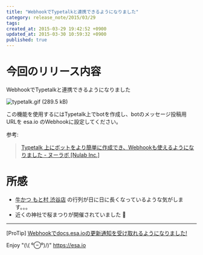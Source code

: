 ```yaml
---
title: "WebhookでTypetalkと連携できるようになりました"
category: release_note/2015/03/29
tags: 
created_at: 2015-03-29 19:42:52 +0900
updated_at: 2015-03-30 10:59:32 +0900
published: true
---
```


# 今回のリリース内容

WebhookでTypetalkと連携できるようになりました

![typetalk.gif (289.5 kB)](https://img.esa.io/uploads/production/attachments/105/2015/03/29/1/b8317d52-6a5c-4a81-a60d-c987ca2ab361.gif)

この機能を使用するにはTypetalk上でbotを作成し、botのメッセージ投稿用URLを esa.io のWebhookに設定してください。

参考: 
> [Typetalk 上にボットをより簡単に作成でき、Webhookも使えるようになりました - ヌーラボ [Nulab Inc.]](https://nulab-inc.com/ja/blog/typetalk/typetalk-update-create-bots-easily-use-webhook/)

# 所感
- [牛かつ もと村 渋谷店](http://tabelog.com/tokyo/A1303/A130301/13153853/) の行列が日に日に長くなっているような気がします。。。
- 近くの神社で桜まつりが開催されていました :cherry_blossom: 

---
[ProTip] [Webhookでdocs.esa.ioの更新通知を受け取れるようになりました!](/posts/73) 

Enjoy "(\\( ⁰⊖⁰)/)"
https://esa.io
